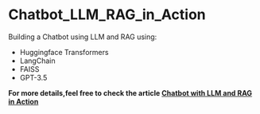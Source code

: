 # Chatbot_LLM_RAG_in_Action
Building a Chatbot using LLM and RAG using:
- Huggingface Transformers
- LangChain
- FAISS
- GPT-3.5

**For more details,feel free to check the article [Chatbot with LLM and RAG in Action](https://medium.com/@yingbiao/chatbot-with-llm-and-rag-in-action-575382df4323)**


